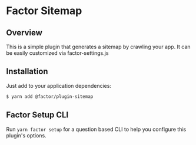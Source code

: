 # Factor Sitemap

## Overview

This is a simple plugin that generates a sitemap by crawling your app. It can be easily customized via factor-settings.js

## Installation

Just add to your application dependencies:

```bash
$ yarn add @factor/plugin-sitemap
```

## Factor Setup CLI

Run `yarn factor setup` for a question based CLI to help you configure this plugin's options.
